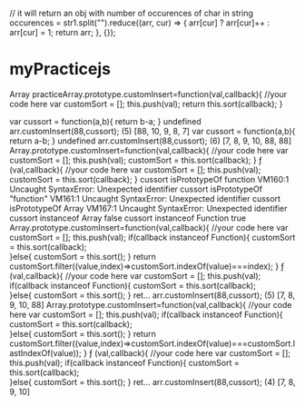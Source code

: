 
// it will return an obj with  number of occurences of char in string
occurences = str1.split("").reduce((arr, cur) => { arr[cur] ? arr[cur]++ : arr[cur] = 1; return arr; }, {});


# myPracticejs
Array practiceArray.prototype.customInsert=function(val,callback){
  //your code here
  var customSort = [];
  this.push(val);
return this.sort(callback);
}

var cussort = function(a,b){
return b-a;
}
undefined
arr.customInsert(88,cussort);
(5) [88, 10, 9, 8, 7]
var cussort = function(a,b){
return a-b;
}
undefined
arr.customInsert(88,cussort);
(6) [7, 8, 9, 10, 88, 88]
Array.prototype.customInsert=function(val,callback){
  //your code here
  var customSort = [];
  this.push(val);
  customSort = this.sort(callback);
}
ƒ (val,callback){
  //your code here
  var customSort = [];
  this.push(val);
  customSort = this.sort(callback);
}
cussort isPrototypeOf function
VM160:1 Uncaught SyntaxError: Unexpected identifier
cussort isPrototypeOf "function"
VM161:1 Uncaught SyntaxError: Unexpected identifier
cussort isPrototypeOf Array
VM167:1 Uncaught SyntaxError: Unexpected identifier
cussort instanceof Array
false
cussort instanceof Function
true
Array.prototype.customInsert=function(val,callback){
  //your code here
  var customSort = [];
  this.push(val);
  if(callback instanceof Function){
    customSort = this.sort(callback);  
  }else{
    customSort = this.sort();
  }
 return customSort.filter((value,index)=>customSort.indexOf(value)===index);
}
ƒ (val,callback){
  //your code here
  var customSort = [];
  this.push(val);
  if(callback instanceof Function){
    customSort = this.sort(callback);  
  }else{
    customSort = this.sort();
  }
 ret…
arr.customInsert(88,cussort);
(5) [7, 8, 9, 10, 88]
Array.prototype.customInsert=function(val,callback){
  //your code here
  var customSort = [];
  this.push(val);
  if(callback instanceof Function){
    customSort = this.sort(callback);  
  }else{
    customSort = this.sort();
  }
 return customSort.filter((value,index)=>customSort.indexOf(value)===customSort.lastIndexOf(value));
}
ƒ (val,callback){
  //your code here
  var customSort = [];
  this.push(val);
  if(callback instanceof Function){
    customSort = this.sort(callback);  
  }else{
    customSort = this.sort();
  }
 ret…
arr.customInsert(88,cussort);
(4) [7, 8, 9, 10]
